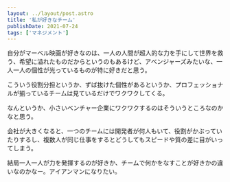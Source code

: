 ```yaml
---
layout: ../layout/post.astro
title: '私が好きなチーム'
publishDate: 2021-07-24
tags: ['マネジメント']
---
```


自分がマーベル映画が好きなのは、一人の人間が超人的な力を手にして世界を救う、希望に溢れたものだからというのもあるけど、アベンジャーズみたいな、一人一人の個性が光っているものが特に好きだと思う。

こういう役割分担というか、ずば抜けた個性があるというか、プロフェッショナルが揃っているチームは見ているだけでワクワクしてくる。

なんというか、小さいベンチャー企業にワクワクするのはそういうところなのかなと思う。

会社が大きくなると、一つのチームには開発者が何人もいて、役割がかぶっていたりするし、複数人が同じ仕事をするとどうしてもスピードや質の差に目がいってしまう。

結局一人一人が力を発揮するのが好きか、チームで何かをなすことが好きかの違いなのかなー。アイアンマンになりたい。

